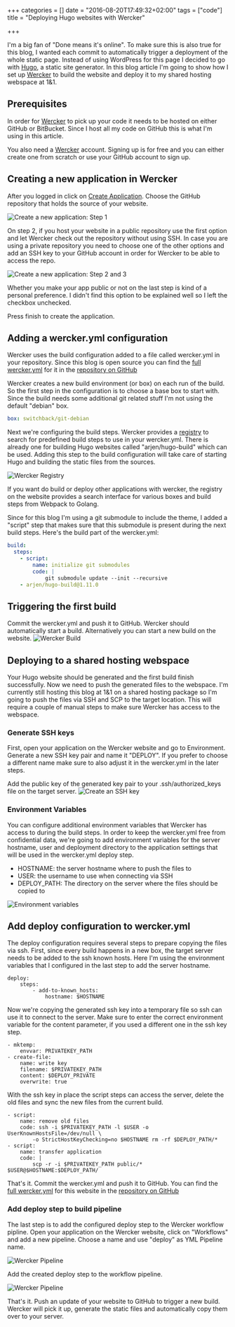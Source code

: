 +++
categories = []
date = "2016-08-20T17:49:32+02:00"
tags = ["code"]
title = "Deploying Hugo websites with Wercker"

+++

I'm a big fan of "Done means it's online". To make sure this is also true for this blog, I wanted each commit to automatically trigger a deployment of the whole static page. Instead of using WordPress for this page I decided to go with [Hugo](https://gohugo.io), a static site generator. In this blog article I'm going to show how I set up [Wercker](https://wercker.com) to build the website and deploy it to my shared hosting webspace at 1&1.
<!-- more -->

## Prerequisites
In order for [Wercker](https://wercker.com) to pick up your code it needs to be hosted on either GitHub or BitBucket. Since I host all my code on GitHub this is what I'm using in this article.

You also need a [Wercker](https://wercker.com) account. Signing up is for free and you can either create one from scratch or use your GitHub account to sign up.

## Creating a new application in Wercker
After you logged in click on [Create Application](https://app.wercker.com/applications/create). Choose the GitHub repository that holds the source of your website.

![Create a new application: Step 1](/images/deploying-with-wercker/wercker-step-1.png)

On step 2, if you host your website in a public repository use the first option and let Wercker check out the repository without using SSH. In case you are using a private repository you need to choose one of the other options and add an SSH key to your GitHub account in order for Wercker to be able to access the repo.

![Create a new application: Step 2 and 3](/images/deploying-with-wercker/wercker-step-2-and-3.png)

Whether you make your app public or not on the last step is kind of a personal preference. I didn't find this option to be explained well so I left the checkbox unchecked.

Press finish to create the application.

## Adding a wercker.yml configuration
Wercker uses the build configuration added to a file called wercker.yml in your repository. Since this blog is open source you can find the [full wercker.yml](https://github.com/gelli/mahurutanga.com/blob/master/wercker.yml) for it in the [repository on GitHub](https://github.com/gelli/mahurutanga.com)

Wercker creates a new build environment (or box) on each run of the build. So the first step in the configuration is to choose a base box to start with. Since the build needs some additional git related stuff I'm not using the default "debian" box.

```yaml
box: switchback/git-debian
```

Next we're configuring the build steps. Wercker provides a [registry](https://app.wercker.com/explore) to search for predefined build steps to use in your wercker.yml. There is already one for building Hugo websites called "arjen/hugo-build" which can be used. Adding this step to the build configuration will take care of starting Hugo and building the static files from the sources.

![Wercker Registry](/images/deploying-with-wercker/wercker-registry.png)

If you want do build or deploy other applications with wercker, the registry on the website provides a search interface for various boxes and build steps from Webpack to Golang.

Since for this blog I'm using a git submodule to include the theme, I added a "script" step that makes sure that this submodule is present during the next build steps. Here's the build part of the wercker.yml:

```yaml
build:
  steps:
    - script:
        name: initialize git submodules
        code: |
            git submodule update --init --recursive
    - arjen/hugo-build@1.11.0
```

## Triggering the first build
Commit the wercker.yml and push it to GitHub. Wercker should automatically start a build. Alternatively you can start a new build on the website.
![Wercker Build](/images/deploying-with-wercker/wercker-build.png)

## Deploying to a shared hosting webspace
Your Hugo website should be generated and the first build finish successfully. Now we need to push the generated files to the webspace. I'm currently still hosting this blog at 1&1 on a shared hosting package so I'm going to push the files via SSH and SCP to the target location. This will require a couple of manual steps to make sure Wercker has access to the webspace.

### Generate SSH keys
First, open your application on the Wercker website and go to Environment. Generate a new SSH key pair and name it "DEPLOY". If you prefer to choose a different name make sure to also adjust it in the wercker.yml in the later steps.

Add the public key of the generated key pair to your .ssh/authorized_keys file on the target server.
![Create an SSH key](/images/deploying-with-wercker/wercker-ssh-key.png)

### Environment Variables
You can configure additional environment variables that Wercker has access to during the build steps. In order to keep the wercker.yml free from confidential data, we're going to add environment variables for the server hostname, user and deployment directory to the application settings that will be used in the wercker.yml deploy step.

* HOSTNAME: the server hostname where to push the files to
* USER: the username to use when connecting via SSH
* DEPLOY_PATH: The directory on the server where the files should be copied to

![Environment variables](/images/deploying-with-wercker/wercker-env-vars.png)

## Add deploy configuration to wercker.yml

The deploy configuration requires several steps to prepare copying the files via ssh. First, since every build happens in a new box, the target server needs to be added to the ssh known hosts. Here I'm using the environment variables that I configured in the last step to add the server hostname.

```
deploy:
    steps:
        - add-to-known_hosts:
            hostname: $HOSTNAME
```

Now we're copying the generated ssh key into a temporary file so ssh can use it to connect to the server. Make sure to enter the correct environment variable for the content parameter, if you used a different one in the ssh key step.
```
- mktemp:
    envvar: PRIVATEKEY_PATH
- create-file:
    name: write key
    filename: $PRIVATEKEY_PATH
    content: $DEPLOY_PRIVATE
    overwrite: true
```

With the ssh key in place the script steps can access the server, delete the old files and sync the new files from the current build.

```
- script:
    name: remove old files
    code: ssh -i $PRIVATEKEY_PATH -l $USER -o UserKnownHostsFile=/dev/null \ 
        -o StrictHostKeyChecking=no $HOSTNAME rm -rf $DEPLOY_PATH/*
- script:
    name: transfer application
    code: |
        scp -r -i $PRIVATEKEY_PATH public/* $USER@$HOSTNAME:$DEPLOY_PATH/
```

That's it. Commit the wercker.yml and push it to GitHub. You can find the [full wercker.yml](https://github.com/gelli/mahurutanga.com/blob/master/wercker.yml) for this website in the [repository on GitHub](https://github.com/gelli/mahurutanga.com)

### Add deploy step to build pipeline
The last step is to add the configured deploy step to the Wercker workflow pipline. Open your application on the Wercker website, click on "Workflows" and add a new pipeline. Choose a name and use "deploy" as YML Pipeline name.

![Wercker Pipeline](/images/deploying-with-wercker/wercker-pipeline.png)

Add the created deploy step to the workflow pipeline.

![Wercker Pipeline](/images/deploying-with-wercker/wercker-workflow.png)

That's it. Push an update of your website to GitHub to trigger a new build. Wercker will pick it up, generate the static files and automatically copy them over to your server.
